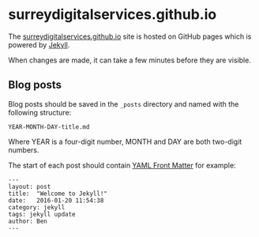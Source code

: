 # surreydigitalservices.github.io

The [surreydigitalservices.github.io](http://surreydigitalservices.github.io) site is hosted on GitHub pages which is powered by [Jekyll](http://jekyllrb.com/).

When changes are made, it can take a few minutes before they are visible.

## Blog posts

Blog posts should be saved in the `_posts` directory and named with the following structure:

```
YEAR-MONTH-DAY-title.md
```
Where YEAR is a four-digit number, MONTH and DAY are both two-digit numbers.

The start of each post should contain [YAML Front Matter](http://jekyllrb.com/docs/frontmatter/) for example:

```
---
layout: post
title:  "Welcome to Jekyll!"
date:   2016-01-20 11:54:38
category: jekyll
tags: jekyll update
author: Ben
---
```
